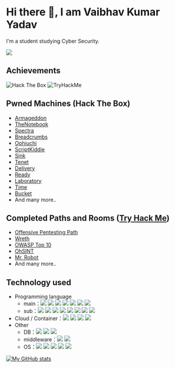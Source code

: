 # Hi there :wave:, I am Vaibhav Kumar Yadav

I'm a student studying Cyber Security.

![](https://komarev.com/ghpvc/?username=vaibhav2vicky&color=green)

## Achievements

<img src="http://www.hackthebox.eu/badge/image/515995" alt="Hack The Box"> <img src="https://tryhackme-badges.s3.amazonaws.com/Vaibhav2vicky.png" alt="TryHackMe">

## Pwned Machines (Hack The Box)

- [Armageddon](https://www.hackthebox.eu/achievement/machine/503730/323)
- [TheNotebook](https://www.hackthebox.eu/achievement/machine/503730/320)
- [Spectra](https://www.hackthebox.eu/achievement/machine/503730/317)
- [Breadcrumbs](https://www.hackthebox.eu/achievement/machine/503730/316)
- [Ophiuchi](https://www.hackthebox.eu/achievement/machine/503730/315)
- [ScriptKiddie](https://www.hackthebox.eu/achievement/machine/503730/314)
- [Sink](https://www.hackthebox.eu/achievement/machine/503730/313)
- [Tenet](https://www.hackthebox.eu/achievement/machine/503730/309)
- [Delivery](https://www.hackthebox.eu/achievement/machine/503730/308)
- [Ready](https://www.hackthebox.eu/achievement/machine/503730/304)
- [Laboratory](https://www.hackthebox.eu/achievement/machine/503730/298)
- [Time](https://www.hackthebox.eu/achievement/machine/503730/286)
- [Bucket](https://www.hackthebox.eu/achievement/machine/503730/283)
- And many more..

## Completed Paths and Rooms ([Try Hack Me](https://tryhackme.com/p/Vaibhav2vicky))

- [Offensive Pentesting Path](https://tryhackme-certificates.s3-eu-west-1.amazonaws.com/THM-YJ3D5PIVDD.png)
- [Wreth](https://tryhackme.com/room/wreath)
- [OWASP Top 10](https://tryhackme.com/room/owasptop10)
- [OhSINT](https://tryhackme.com/room/ohsint)
- [Mr. Robot](https://tryhackme.com/room/mrrobot)
- And many more..


## Technology used
- Programming language
  - main：<img src="https://img.shields.io/badge/-Clang-00598C.svg?logo=C&style=plastic"> <img src="https://img.shields.io/badge/-C++-00599C.svg?logo=cplusplus&style=plastic"> <img src="https://img.shields.io/badge/-Python-3776AB.svg?logo=python&style=plastic"> <img src="https://img.shields.io/badge/-PHP-777BB4.svg?logo=php&style=plastic"> <img src="https://img.shields.io/badge/-Javascript-F7DF1E.svg?logo=javascript&style=plastic"> <img src="https://img.shields.io/badge/-Go-76E1FE.svg?logo=go&style=plastic"> <img src="https://img.shields.io/badge/-Ruby-CC342D.svg?logo=ruby&style=plastic">
  - sub：<img src="https://img.shields.io/badge/-Rust-000000.svg?logo=rust&style=plastic"> <img src="https://img.shields.io/badge/-Java-007396.svg?logo=java&style=plastic"> <img src="https://img.shields.io/badge/-Typescript-007ACC.svg?logo=typescript&style=plastic"> <img src="https://img.shields.io/badge/-Node.js-339933.svg?logo=node.js&style=plastic"> <img src="https://img.shields.io/badge/-Jquery-0769AD.svg?logo=jquery&style=plastic"> <img src="https://img.shields.io/badge/-React-61DAFB.svg?logo=react&style=plastic"> <img src="https://img.shields.io/badge/-C%20Sharp-006000.svg?logo=C%20Sharp&style=plastic"> <img src="https://img.shields.io/badge/-Graphql-E10098.svg?logo=graphql&style=plastic">
- Cloud / Container：<img src="https://img.shields.io/badge/-AWS-232F3E.svg?logo=amazon-aws&style=plastic"> <img src="https://img.shields.io/badge/-Docker-1488C6.svg?logo=docker&style=plastic"> <img src="https://img.shields.io/badge/-Kubernetes-326CE5.svg?logo=kubernetes&style=plastic"> <img src="https://img.shields.io/badge/-Heroku-430098.svg?logo=heroku&style=plastic">
- Other
  - DB：<img src="https://img.shields.io/badge/-Mysql-4479A1.svg?logo=mysql&style=plastic"> <img src="https://img.shields.io/badge/-Postgresql-336791.svg?logo=postgresql&style=plastic"> <img src="https://img.shields.io/badge/-Redis-D82C20.svg?logo=redis&style=plastic">
  - middleware：<img src="https://img.shields.io/badge/-Apache-D22128.svg?logo=apache&style=plastic"> <img src="https://img.shields.io/badge/-Nginx-269539.svg?logo=nginx&style=plastic">
  - OS：<img src="https://img.shields.io/badge/-Windows-0078D6.svg?logo=windows&style=plastic"> <img src="https://img.shields.io/badge/-Ubuntu-E95420.svg?logo=ubuntu&style=plastic"> <img src="https://img.shields.io/badge/-KaliLinux-cccccc.svg?logo=KaliLinux&style=plastic"> <img src="https://img.shields.io/badge/-CentOS-1EABE2.svg?logo=centos&style=plastic"> <img src="https://img.shields.io/badge/-Raspberrypi-C51A4A.svg?logo=raspberrypi&style=plastic">





[![My GitHub stats](https://github-readme-stats.vercel.app/api?username=vaibhav2vicky&count_private=true&show_icons=true&theme=dracula)](https://github.com/anuraghazra/github-readme-stats)
